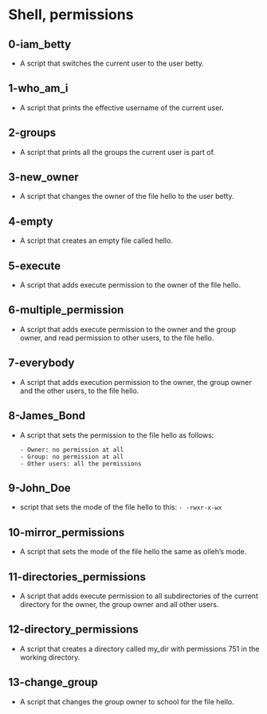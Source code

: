 # Shell, permissions
## 0-iam_betty
- A script that switches the current user to the user betty.
## 1-who_am_i
- A script that prints the effective username of the current user.
## 2-groups
- A script that prints all the groups the current user is part of.
## 3-new_owner
- A script that changes the owner of the file hello to the user betty.
## 4-empty
- A script that creates an empty file called hello.
## 5-execute
- A script that adds execute permission to the owner of the file hello.
## 6-multiple_permission
- A script that adds execute permission to the owner and the group owner, and read permission to other users, to the file hello.
## 7-everybody
- A script that adds execution permission to the owner, the group owner and the other users, to the file hello.
## 8-James_Bond
- A script that sets the permission to the file hello as follows:
  ```
  - Owner: no permission at all
  - Group: no permission at all
  - Other users: all the permissions
  ```

## 9-John_Doe
- script that sets the mode of the file hello to this:
  ```- -rwxr-x-wx```
## 10-mirror_permissions
- A script that sets the mode of the file hello the same as olleh’s mode.
## 11-directories_permissions
- A script that adds execute permission to all subdirectories of the current directory for the owner, the group owner and all other users.
## 12-directory_permissions
- A script that creates a directory called my_dir with permissions 751 in the working directory.
## 13-change_group
- A script that changes the group owner to school for the file hello.
